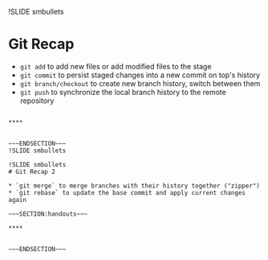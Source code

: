 !SLIDE smbullets
# Git Recap

* `git add` to add new files or add modified files to the stage
* `git commit` to persist staged changes into a new commit on top's history
* `git branch/checkout` to create new branch history, switch between them
* `git push` to synchronize the local branch history to the remote repository


~~~SECTION:handouts~~~

****


~~~ENDSECTION~~~
!SLIDE smbullets

!SLIDE smbullets
# Git Recap 2

* `git merge` to merge branches with their history together ("zipper")
* `git rebase` to update the base commit and apply current changes again

~~~SECTION:handouts~~~

****


~~~ENDSECTION~~~

